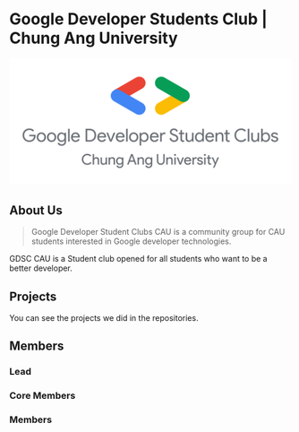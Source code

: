 # Google Developer Students Club | Chung Ang University

![GDSC CAU Logo](./profile/contents/GoogleDSC-CAU.png)

## About Us

> Google Developer Student Clubs CAU is a community group for CAU students interested in Google developer technologies.

GDSC CAU is a Student club opened for all students who want to be a better developer.

## Projects

You can see the projects we did in the repositories.

## Members

### Lead

### Core Members

### Members 

